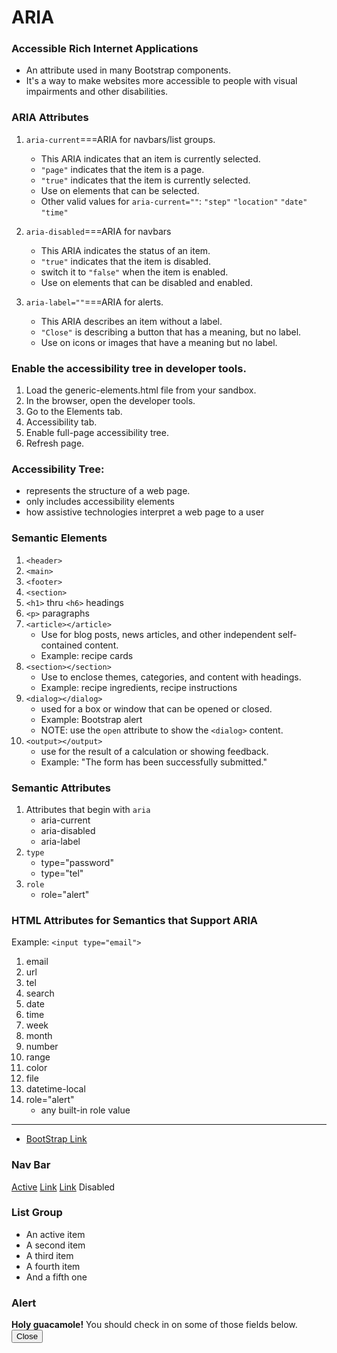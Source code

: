 # ARIA
### Accessible Rich Internet Applications
- An attribute used in many Bootstrap components. 
- It's a way to make websites more accessible to people with visual impairments and other disabilities.

### ARIA Attributes

1. `aria-current`===ARIA for navbars/list groups.
   - This ARIA indicates that an item is currently selected.
   - `"page"` indicates that the item is a page.
   - `"true"` indicates that the item is currently selected.
   - Use on elements that can be selected.
   - Other valid values for `aria-current=""`:
 `"step"` `"location"` `"date"` `"time"`

1. `aria-disabled`===ARIA for navbars
   - This ARIA indicates the status of an item.
   - `"true"` indicates that the item is disabled.
   - switch it to `"false"` when the item is enabled.
   - Use on elements that can be disabled and enabled.

2. `aria-label=""`===ARIA for alerts.
   - This ARIA describes an item without a label.
   - `"Close"` is describing a button that has a meaning, but no label.
   - Use on icons or images that have a meaning but no label.

### Enable the accessibility tree in developer tools. 

1. Load the generic-elements.html file from your sandbox.
2. In the browser, open the developer tools.
3. Go to the Elements tab.
4. Accessibility tab.
5. Enable full-page accessibility tree.
6. Refresh page.

### Accessibility Tree:

- represents the structure of a web page.
- only includes accessibility elements
- how assistive technologies interpret a web page to a user

### Semantic Elements
1. `<header>`
2. `<main>`
3. `<footer>`
4. `<section>`
5. `<h1>` thru `<h6>` headings 
6. `<p>` paragraphs
7. `<article></article>`
   - Use for blog posts, news articles, and other independent self-contained content.
   - Example: recipe cards
8. `<section></section>`
    - Use to enclose themes, categories, and content with headings.
    - Example: recipe ingredients, recipe instructions
9. `<dialog></dialog>`
    - used for a box or window that can be opened or closed.
    - Example: Bootstrap alert
    - NOTE: use the `open` attribute to show the `<dialog>` content.
10. `<output></output>`
    - use for the result of a calculation or showing feedback.
    - Example: "The form has been successfully submitted."

### Semantic Attributes

1. Attributes that begin with `aria`
   - aria-current
   - aria-disabled
   - aria-label
2. `type`
   - type="password"
   - type="tel"
3. `role`
   - role="alert"

### HTML Attributes for Semantics that Support ARIA
Example: `<input type="email">`
1. email
2. url
3. tel
4. search
5. date
6. time
7. week
8. month
9. number
10. range
11. color
12. file
13. datetime-local
14. role="alert"
    - any built-in role value


---
  - [BootStrap Link](getbootstrap.com)

 
### Nav Bar

<nav class="nav">
  <a class="nav-link active" aria-current="page" href="#">Active</a>
  <a class="nav-link" href="#">Link</a>
  <a class="nav-link" href="#">Link</a>
  <a class="nav-link disabled" aria-disabled="true">Disabled</a>
</nav>

### List Group

<ul class="list-group">
  <li class="list-group-item active" aria-current="true">An active item</li>
  <li class="list-group-item">A second item</li>
  <li class="list-group-item">A third item</li>
  <li class="list-group-item">A fourth item</li>
  <li class="list-group-item">And a fifth one</li>
</ul>

### Alert

<div class="alert alert-warning alert-dismissible fade show" role="alert">
  <strong>Holy guacamole!</strong> You should check in on some of those fields below.
  <button type="button" class="btn-close" data-bs-dismiss="alert" aria-label="Close">Close</button>
</div>
